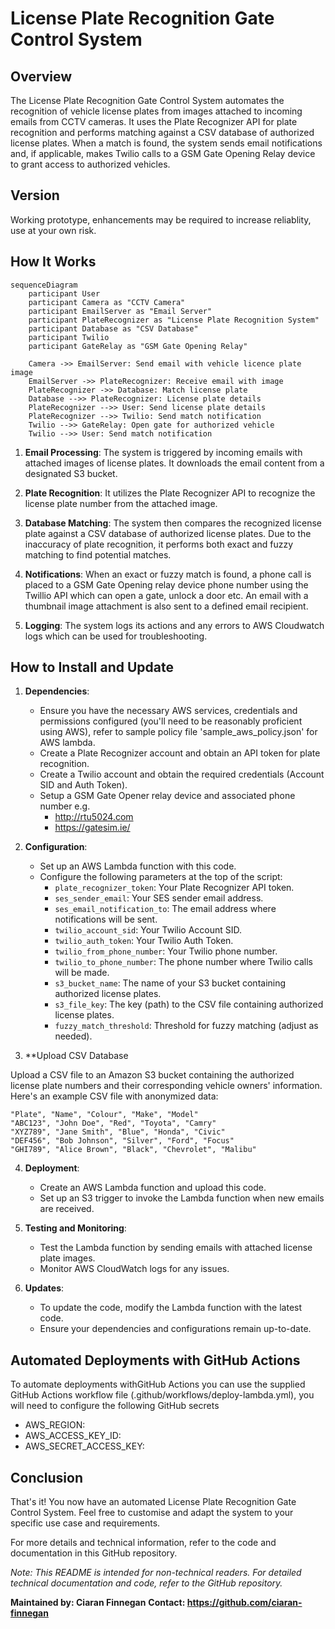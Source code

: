 # License Plate Recognition Gate Control System

## Overview

The License Plate Recognition Gate Control System automates the recognition of vehicle license plates from images attached to incoming emails from CCTV cameras. It uses the Plate Recognizer API for plate recognition and performs matching against a CSV database of authorized license plates. When a match is found, the system sends email notifications and, if applicable, makes Twilio calls to a GSM Gate Opening Relay device to grant access to authorized vehicles.

## Version
Working prototype, enhancements may be required to increase reliablity, use at your own risk.

## How It Works

```mermaid
sequenceDiagram
    participant User
    participant Camera as "CCTV Camera"
    participant EmailServer as "Email Server"
    participant PlateRecognizer as "License Plate Recognition System"
    participant Database as "CSV Database"
    participant Twilio
    participant GateRelay as "GSM Gate Opening Relay"

    Camera ->> EmailServer: Send email with vehicle licence plate image
    EmailServer ->> PlateRecognizer: Receive email with image
    PlateRecognizer ->> Database: Match license plate
    Database -->> PlateRecognizer: License plate details
    PlateRecognizer -->> User: Send license plate details
    PlateRecognizer -->> Twilio: Send match notification
    Twilio -->> GateRelay: Open gate for authorized vehicle
    Twilio -->> User: Send match notification
```

1. **Email Processing**: The system is triggered by incoming emails with attached images of license plates. It downloads the email content from a designated S3 bucket.

2. **Plate Recognition**: It utilizes the Plate Recognizer API to recognize the license plate number from the attached image.

3. **Database Matching**: The system then compares the recognized license plate against a CSV database of authorized license plates. Due to the inaccuracy of plate recognition, it performs both exact and fuzzy matching to find potential matches.

4. **Notifications**: When an exact or fuzzy match is found, a phone call is placed to a GSM Gate Opening relay device phone number using the Twillio API which can open a gate, unlock a door etc. An email with a thumbnail image attachment is also sent to a defined email recipient.

5. **Logging**: The system logs its actions and any errors to AWS Cloudwatch logs which can be used for troubleshooting.

## How to Install and Update

1. **Dependencies**:
   - Ensure you have the necessary AWS services, credentials and permissions configured (you'll need to be reasonably proficient using AWS), refer to sample policy file 'sample_aws_policy.json' for AWS lambda.
   - Create a Plate Recognizer account and obtain an API token for plate recognition.
   - Create a Twilio account and obtain the required credentials (Account SID and Auth Token).
   - Setup a GSM Gate Opener relay device and associated phone number e.g.
     - http://rtu5024.com
     - https://gatesim.ie/

2. **Configuration**:
   - Set up an AWS Lambda function with this code.
   - Configure the following parameters at the top of the script:
     - `plate_recognizer_token`: Your Plate Recognizer API token.
     - `ses_sender_email`: Your SES sender email address.
     - `ses_email_notification_to`: The email address where notifications will be sent.
     - `twilio_account_sid`: Your Twilio Account SID.
     - `twilio_auth_token`: Your Twilio Auth Token.
     - `twilio_from_phone_number`: Your Twilio phone number.
     - `twilio_to_phone_number`: The phone number where Twilio calls will be made.
     - `s3_bucket_name`: The name of your S3 bucket containing authorized license plates.
     - `s3_file_key`: The key (path) to the CSV file containing authorized license plates.
     - `fuzzy_match_threshold`: Threshold for fuzzy matching (adjust as needed).

3. **Upload CSV Database

Upload a CSV file to an Amazon S3 bucket containing the authorized license plate numbers and their corresponding vehicle owners' information. Here's an example CSV file with anonymized data:

```csv
"Plate", "Name", "Colour", "Make", "Model"
"ABC123", "John Doe", "Red", "Toyota", "Camry"
"XYZ789", "Jane Smith", "Blue", "Honda", "Civic"
"DEF456", "Bob Johnson", "Silver", "Ford", "Focus"
"GHI789", "Alice Brown", "Black", "Chevrolet", "Malibu"
```

4. **Deployment**:
   - Create an AWS Lambda function and upload this code.
   - Set up an S3 trigger to invoke the Lambda function when new emails are received.

5. **Testing and Monitoring**:
   - Test the Lambda function by sending emails with attached license plate images.
   - Monitor AWS CloudWatch logs for any issues.

6. **Updates**:
   - To update the code, modify the Lambda function with the latest code.
   - Ensure your dependencies and configurations remain up-to-date.

## Automated Deployments with GitHub Actions

To automate deployments withGitHub Actions you can use the supplied GitHub Actions workflow file (.github/workflows/deploy-lambda.yml), you will need to configure the following GitHub secrets

- AWS_REGION:
- AWS_ACCESS_KEY_ID: 
- AWS_SECRET_ACCESS_KEY:


## Conclusion

That's it! You now have an automated License Plate Recognition Gate Control System. Feel free to customise and adapt the system to your specific use case and requirements.

For more details and technical information, refer to the code and documentation in this GitHub repository.

*Note: This README is intended for non-technical readers. For detailed technical documentation and code, refer to the GitHub repository.*

**Maintained by: Ciaran Finnegan**
**Contact: https://github.com/ciaran-finnegan**
